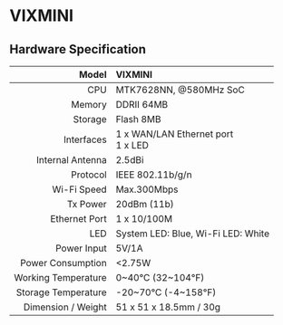 # VIXMINI

## Hardware Specification

|                         Model | VIXMINI                                  |
| ----------------------------: | :--------------------------------------- |
|                           CPU | MTK7628NN, @580MHz SoC                   |
|                        Memory | DDRII 64MB                               |
|                       Storage | Flash 8MB                                |
|                    Interfaces | 1 x WAN/LAN Ethernet port <br> 1 x LED   |
|              Internal Antenna | 2.5dBi                                   |
|                      Protocol | IEEE 802.11b/g/n                         |
|                   Wi-Fi Speed | Max.300Mbps                              |
|                      Tx Power | 20dBm (11b)                              |
|                 Ethernet Port | 1 x 10/100M                              |
|                           LED | System LED: Blue, Wi-Fi LED: White       |
|                   Power Input | 5V/1A                                    |
|             Power Consumption | <2.75W                                   |
|           Working Temperature | 0~40°C (32~104°F)                        |
|           Storage Temperature | -20~70°C (-4~158°F)                      |
|            Dimension / Weight | 51 x 51 x 18.5mm / 30g                   |
